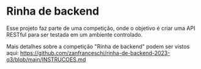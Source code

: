 # Rinha de backend

Esse projeto faz parte de uma competição, onde o objetivo é criar uma API RESTful para ser testada em um ambiente controlado.

Mais detalhes sobre a competição "Rinha de backend" podem ser vistos aqui: https://github.com/zanfranceschi/rinha-de-backend-2023-q3/blob/main/INSTRUCOES.md


